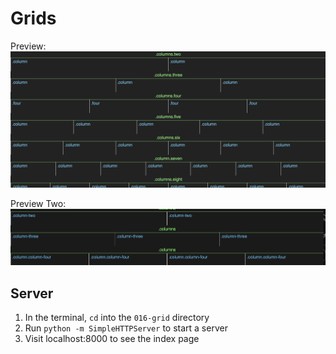 # Grids

Preview:
![img/example.png](img/example.png)

Preview Two:
![img/example2.png](img/example2.png)

## Server
1. In the terminal, `cd` into the `016-grid` directory
1. Run `python -m SimpleHTTPServer` to start a server
1. Visit localhost:8000 to see the index page

